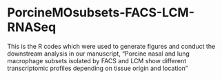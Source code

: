 # PorcineMOsubsets-FACS-LCM-RNASeq
This is the R codes which were used to generate figures and conduct the downstream analysis in our manuscript, “Porcine nasal and lung macrophage subsets isolated by FACS and LCM show different transcriptomic profiles depending on tissue origin and location”
